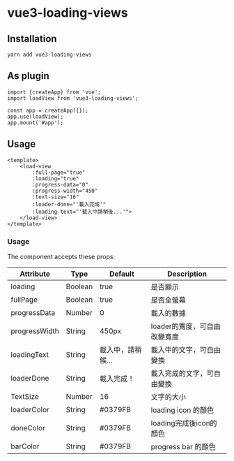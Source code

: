 # vue3-loading-views

## Installation
```
yarn add vue3-loading-views
```

## As plugin
```
import {createApp} from 'vue';
import loadView from 'vue3-loading-views';

const app = createApp({});
app.use(loadView);
app.mount('#app');
```

## Usage
```
<template>
    <load-view
        :full-page="true"
        :loading="true"
        :progress-data="0" 
        :progress-width="450" 
        :text-size="16" 
        :loader-done="'載入完成'" 
        :loading-text="'載入中請稍後...'">
    </load-view>
</template>
```

### Usage

The component accepts these props:

|  Attribute   | Type  | Default | Description |
|  ----  | ----  | ----  | ----  |
| loading   | Boolean | true  | 是否顯示  |
| fullPage   | Boolean | true  | 是否全螢幕  |
| progressData   | Number | 0  | 載入的數據  |
| progressWidth  | String | 450px  | loader的寬度，可自由改變寬度  |
| loadingText  | String | 載入中，請稍候...  | 載入中的文字，可自由變換  |
| loaderDone  | String | 載入完成！  | 載入完成的文字，可自由變換  |
| TextSize  | Number | 16  | 文字的大小  |
| loaderColor  | String | #0379FB  | loading icon 的顏色  |
| doneColor  | String | #0379FB  | loading完成後icon的顏色  |
| barColor  | String | #0379FB  | progress bar 的顏色  |


